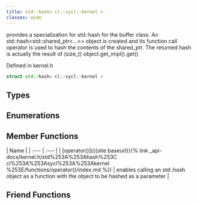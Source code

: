 ```yaml
---
title: std::hash< cl::sycl::kernel >
classes: wide
---
```



provides a specialization for std::hash for the buffer class. An std::hash<std::shared_ptr<...>> object is created and its function call operator is used to hash the contents of the shared_ptr. The returned hash is actually the result of (size_t) object.get_impl().get() 

Defined in kernel.h

```cpp
struct std::hash< cl::sycl::kernel >
```

## Types

## Enumerations

## Member Functions

  | Name |
| :--- | :--- |
| [operator()]({{site.baseurl}}{% link _api-docs/kernel.h/std%253A%253Ahash%253C cl%253A%253Asycl%253A%253Akernel %253E/functions/operator()/index.md %}) | enables calling an std::hash object as a function with the object to be hashed as a parameter  |


## Friend Functions

